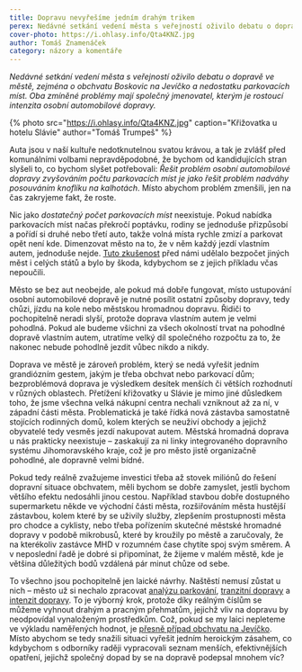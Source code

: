 ```yaml
---
title: Dopravu nevyřešíme jedním drahým trikem
perex: Nedávné setkání vedení města s veřejností oživilo debatu o dopravě ve městě, zejména o obchvatu Boskovic na Jevíčko a nedostatku parkovacích míst.
cover-photo: https://i.ohlasy.info/Qta4KNZ.jpg
author: Tomáš Znamenáček
category: názory a komentáře
---
```


*Nedávné setkání vedení města s veřejností oživilo debatu o dopravě ve městě, zejména o obchvatu Boskovic na Jevíčko a nedostatku parkovacích míst. Oba zmíněné problémy mají společný jmenovatel, kterým je rostoucí intenzita osobní automobilové dopravy.*

{% photo src="https://i.ohlasy.info/Qta4KNZ.jpg" caption="Křižovatka u hotelu Slávie" author="Tomáš Trumpeš" %}

Auta jsou v naší kultuře nedotknutelnou svatou krávou, a tak je zvlášť před komunálními volbami nepravděpodobné, že bychom od kandidujících stran slyšeli to, co bychom slyšet potřebovali: *Řešit problém osobní automobilové dopravy zvyšováním počtu parkovacích míst je jako řešit problém nadváhy posouváním knoflíku na kalhotách*. Místo abychom problém zmenšili, jen na čas zakryjeme fakt, že roste.

Nic jako *dostatečný počet parkovacích míst* neexistuje. Pokud nabídka parkovacích míst načas překročí poptávku, rodiny se jednoduše přizpůsobí a pořídí si druhé nebo třetí auto, takže volná místa rychle zmizí a parkovat opět není kde. Dimenzovat město na to, že v něm každý jezdí vlastním autem, jednoduše nejde. [Tuto zkušenost](http://www.vtpi.org/gentraf.pdf) před námi udělalo bezpočet jiných měst i celých států a bylo by škoda, kdybychom se z jejich příkladu včas nepoučili.

Město se bez aut neobejde, ale pokud má dobře fungovat, místo ustupování osobní automobilové dopravě je nutné posílit ostatní způsoby dopravy, tedy chůzi, jízdu na kole nebo městskou hromadnou dopravu. Řidiči to pochopitelně neradi slyší, protože doprava vlastním autem je velmi pohodlná. Pokud ale budeme všichni za všech okolností trvat na pohodlné dopravě vlastním autem, utratíme velký díl společného rozpočtu za to, že nakonec nebude pohodlně jezdit vůbec nikdo a nikdy.

Doprava ve městě je zároveň problém, který se nedá vyřešit jedním grandiózním gestem, jakým je třeba obchvat nebo parkovací dům; bezproblémová doprava je výsledkem desítek menších či větších rozhodnutí v různých oblastech. Přetížení křižovatky u Slávie je mimo jiné důsledkem toho, že jsme všechna velká nákupní centra nechali vzniknout až za ní, v západní části města. Problematická je také řídká nová zástavba samostatně stojících rodinných domů, kolem kterých se neuživí obchody a jejichž obyvatelé tedy vesměs jezdí nakupovat autem. Městská hromadná doprava u nás prakticky neexistuje – zaskakují za ni linky integrovaného dopravního systému Jihomoravského kraje, což je pro město jistě organizačně pohodlné, ale dopravně velmi bídné.

Pokud tedy reálně zvažujeme investici třeba až stovek miliónů do řešení dopravní situace obchvatem, měli bychom se dobře zamyslet, jestli bychom většího efektu nedosáhli jinou cestou. Například stavbou dobře dostupného supermarketu někde ve východní části města, rozšiřováním města hustější zástavbou, kolem které by se uživily služby, zlepšením prostupnosti města pro chodce a cyklisty, nebo třeba pořízením skutečné městské hromadné dopravy v podobě mikrobusů, které by kroužily po městě a zaručovaly, že na kterékoliv zastávce MHD v rozumném čase chytíte spoj svým směrem. A v neposlední řadě je dobré si připomínat, že žijeme v malém městě, kde je většina důležitých bodů vzdálená pár minut chůze od sebe.

To všechno jsou pochopitelně jen laické návrhy. Naštěstí nemusí zůstat u nich – město už si nechalo zpracovat [analýzu parkování](http://data.ohlasy.info/2017/studie-dopravy.pdf), [tranzitní dopravy](http://data.ohlasy.info/2017/studie-dopravy-smery.pdf) a [intenzit dopravy](http://data.ohlasy.info/2017/studie-dopravy-intenzity.pdf). To je výborný krok, protože díky reálným číslům se můžeme vyhnout drahým a pracným přehmatům, jejichž vliv na dopravu by neodpovídal vynaloženým prostředkům. Což, pokud se my laici nepleteme ve výkladu naměřených hodnot, je [přesně případ obchvatu na Jevíčko](http://www.ohlasy.info/clanky/2018/07/obchvat.html). Místo abychom se tedy snažili situaci vyřešit jedním heroickým zásahem, co kdybychom s odborníky raději vypracovali seznam menších, efektivnějších opatření, jejichž společný dopad by se na dopravě podepsal mnohem víc?
